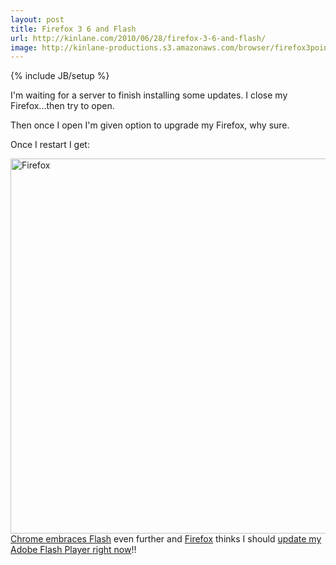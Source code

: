 ```yaml
---
layout: post
title: Firefox 3 6 and Flash
url: http://kinlane.com/2010/06/28/firefox-3-6-and-flash/
image: http://kinlane-productions.s3.amazonaws.com/browser/firefox3point6.PNG
---
```

{% include JB/setup %}
<p>
     I'm waiting for a server to finish installing some updates. I close my Firefox...then try to open.
</p>

<p>
     Then once I open I'm given option to upgrade my Firefox, why sure.
</p>

<p>
     Once I restart I get:
</p>
<p>
     <img class="aligncenter" title="Firefox" src="http://kinlane-productions.s3.amazonaws.com/browser/firefox3point6.PNG"  width="600" /> <a href="http://www.kinlane.com/2010/06/google-chrome-embraces-flash-even-more/">Chrome embraces Flash</a> even further and <a href="http://www.mozilla.com/en-US/firefox/personal.html" target="_blank">Firefox</a> thinks I should <a href="http://get.adobe.com/flashplayer/" target="_blank">update my Adobe Flash Player right now</a>!!
</p>